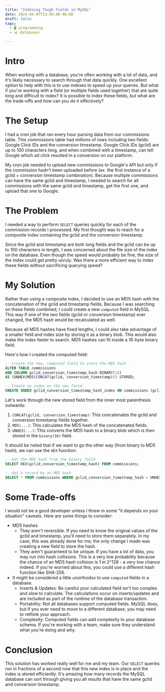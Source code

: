 ```yaml
---
title: "Indexing Tough Fields in MySQL"
date: 2024-04-07T13:56:00-06:00
draft: false
tags:
  - 🖥️ programming
  - 📊 databases

---
```


# Intro

When working with a database, you're often working with a lot of data, and it's likely necessary to search through that data quickly. One excellent option to help with this is to use indexes to speed up your queries. But what if you're working with a field (or multiple fields used together) that are quite long and difficult to index? It is possible to index these fields, but what are the trade-offs and how can you do it effectively?

# The Setup

I had a cron job that ran every hour parsing data from our commissions table. This commissions table had millions of rows including two fields: Google Click IDs and the conversion timestamp. Google Click IDs (gclid) are up to 100 characters long, and when combined with a timestamp, can tell Google which ad click resulted in a conversion on our platform.

My cron job needed to upload new commissions to Google's API but only if the commission hadn't been uploaded before (ex. the first instance of a gclid + conversion timestamp combination). Because multiple commissions can have the same gclid and timestamp, I needed to search for all commissions with the same gclid and timestamp, get the first one, and upload that one to Google.

# The Problem

I needed a way to perform `SELECT` queries quickly for each of the commission records I processed. My first thought was to reach for a composite index containing the gclid and the conversion timestamp. 

Since the gclid and timestamp are both long fields and the gclid can be up to 100 characters in length, I was concerned about the file size of the index on the database. Even though the speed would probably be fine, the size of the index could get pretty unruly. Was there a more efficient way to index these fields without sacrificing querying speed?

# My Solution

Rather than using a composite index, I decided to use an MD5 hash with the concatenation of the gclid and timestamp fields. Because I was searching on these fields combined, I could create a new `computed` field in MySQL. This way if one of the two fields (gclid or conversion timestamp) ever changed, the MD5 hash would be recalculated as well.

Because all MD5 hashes have fixed lengths, I could also take advantage of a smaller field and index size by storing it as a binary blob. This would also make the index faster to search. MD5 hashes can fit inside a 16-byte binary field.

Here's how I created the computed field:

```sql
-- Create the new, computed field to store the MD5 hash
ALTER TABLE commissions
ADD COLUMN gclid_conversion_timestamp_hash BINARY(16) 
AS (UNHEX(MD5(CONCAT(gclid, conversion_timestamp))) STORED;

-- Create an index on the new field
CREATE INDEX gclid_conversion_timestamp_hash_index ON commissions (gclid_conversion_timestamp_hash);
```

Let's work through the new stored field from the inner most parenthesis outwards:

1. `CONCAT(gclid, conversion_timestamp)`: This concatenates the gclid and conversion timestamp fields together.
2. `MD5(...)`: This calculates the MD5 hash of the concatenated fields.
3. `UNHEX(...)`: This converts the MD5 hash to a binary blob which is then stored in the `binary(16)` field.

It should be noted that if we want to go the other way (from binary to MD5 hash), we can use the `HEX` function:

```sql
-- Get the MD5 hash from the binary field
SELECT HEX(gclid_conversion_timestamp_hash) FROM commissions;

-- Get a record by an MD5 hash
SELECT * FROM commissions WHERE gclid_conversion_timestamp_hash = UNHEX("known_md5_hash");
```

# Some Trade-offs

I would not be a good developer unless I threw in some "it depends on your situation" caveats. Here are some things to consider:

- MD5 hashes
  - They aren't reversible. If you need to know the original values of the gclid and timestamp, you'll need to store them separately. In my case, this was already done for me; the only change I made was creating a new field to store the hash.
  - They aren't guaranteed to be unique. If you have a lot of data, you may run into hash collisions. This is a very low probability because the chance of an MD5 hash collision is 1 in 2^128 - a very low chance indeed. If you're worried about this, you could use a different hash function like SHA-256.
- It might be considered a little unorthodox to use `computed` fields in a database.
  - Inserts & Updates: Be careful your calculated field isn't too complex and slow to calculate. The calculations occur on inserts/updates and are included as part of the runtime of the database transaction.
  - Portability: Not all databases support computed fields. MySQL does, but if you ever need to move to a different database, you may need to rethink your approach.
  - Complexity: Computed fields can add complexity to your database schema. If you're working with a team, make sure they understand what you're doing and why.

# Conclusion

This solution has worked really well for me and my team. Our `SELECT` queries run in fractions of a second now that this new index is in place and the index is stored efficiently. It's amazing how many records the MySQL database can sort through giving you all results that have the same gclid and conversion timestamp.